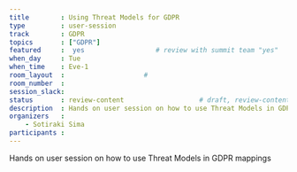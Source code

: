 ```yaml
---
title        : Using Threat Models for GDPR
type         : user-session
track        : GDPR
topics       : ["GDPR"]
featured     :  yes                  # review with summit team "yes"
when_day     : Tue
when_time    : Eve-1
room_layout  :                    #
room_number  :
session_slack:
status       : review-content                   # draft, review-content, done
description  : Hands on user session on how to use Threat Models in GDPR mappings
organizers   :
    - Sotiraki Sima
participants :
---
```


Hands on user session on how to use Threat Models in GDPR mappings

<!--(add intro)

## Topic

(...)

## Target Audience

(...)

## Content

(...)

## References

(...)-->
